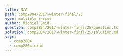 ```yaml
---
title: N/A
path: comp2804/2017-winter-final/25
type: multiple-choice
author: Michiel Smid
question: comp2804/2017-winter-final/25/question.ts
solution: comp2804/2017-winter-final/25/solution.md
tags:
  - comp2804
  - comp2804-exam
---
```

